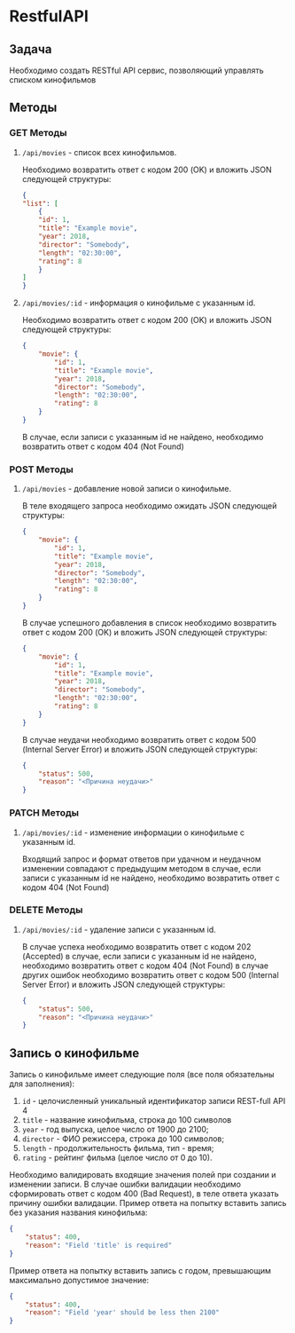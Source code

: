 # RestfulAPI

## Задача

Необходимо создать RESTful API сервис, позволяющий управлять списком
кинофильмов

## Методы

### GET Методы

1. `/api/movies` - список всех кинофильмов.

    Необходимо возвратить ответ с кодом 200 (OK) и вложить JSON следующей
    структуры:

    ```json
    {
    "list": [
        {
        "id": 1,
        "title": "Example movie",
        "year": 2018,
        "director": "Somebody",
        "length": "02:30:00",
        "rating": 8
        }
    ]
    }
    ```

2. `/api/movies/:id` - информация о кинофильме с указанным id.

    Необходимо возвратить ответ с кодом 200 (OK) и вложить JSON следующей
    структуры:

    ```json
    {
        "movie": {
            "id": 1,
            "title": "Example movie",
            "year": 2018,
            "director": "Somebody",
            "length": "02:30:00",
            "rating": 8
        }
    }
    ```

    В случае, если записи с указанным id не найдено, необходимо возвратить ответ с
    кодом 404 (Not Found)

### POST Методы

1. `/api/movies` - добавление новой записи о кинофильме.

    В теле входящего запроса необходимо ожидать JSON следующей структуры:

    ```json
    {
        "movie": {
            "id": 1,
            "title": "Example movie",
            "year": 2018,
            "director": "Somebody",
            "length": "02:30:00",
            "rating": 8
        }
    }
    ```

    В случае успешного добавления в список необходимо возвратить ответ с кодом
    200 (OK) и вложить JSON следующей структуры:

    ```json
    {
        "movie": {
            "id": 1,
            "title": "Example movie",
            "year": 2018,
            "director": "Somebody",
            "length": "02:30:00",
            "rating": 8
        }
    }
    ```

    В случае неудачи необходимо возвратить ответ с кодом 500 (Internal Server Error) и
    вложить JSON следующей структуры:

    ```json
    {
        "status": 500,
        "reason": "<Причина неудачи>"
    }
    ```

### PATCH Методы

1. `/api/movies/:id` - изменение информации о кинофильме с указанным id.

    Входящий запрос и формат ответов при удачном и неудачном изменении
    совпадают с предыдущим методом
    в случае, если записи с указанным id не найдено, необходимо возвратить ответ с
    кодом 404 (Not Found)

### DELETE Методы

1. `/api/movies/:id` - удаление записи с указанным id.

    В случае успеха необходимо возвратить ответ с кодом 202 (Accepted)
    в случае, если записи с указанным id не найдено, необходимо возвратить ответ с
    кодом 404 (Not Found)
    в случае других ошибок необходимо возвратить ответ с кодом 500 (Internal Server
    Error) и вложить JSON следующей структуры:

    ```json
    {
        "status": 500,
        "reason": "<Причина неудачи>"
    }
    ```

## Запись о кинофильме

Запись о кинофильме имеет следующие поля (все поля обязательны для
заполнения):

1. `id` - целочисленный уникальный идентификатор записи
REST-full API 4
2. `title` - название кинофильма, строка до 100 символов
3. `year` - год выпуска, целое число от 1900 до 2100;
4. `director` - ФИО режиссера, строка до 100 символов;
5. `length` - продолжительность фильма, тип - время;
6. `rating` - рейтинг фильма (целое число от 0 до 10).

Необходимо валидировать входящие значения полей при создании и изменении
записи.
В случае ошибки валидации необходимо сформировать ответ с кодом 400 (Bad
Request), в теле ответа указать причину ошибки валидации.
Пример ответа на попытку вставить запись без указания названия кинофильма:

```json
{
    "status": 400,
    "reason": "Field 'title' is required"
}
```

Пример ответа на попытку вставить запись с годом, превышающим максимально
допустимое значение:

```json
{
    "status": 400,
    "reason": "Field 'year' should be less then 2100"
}
```
